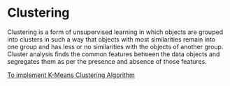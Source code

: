 # Clustering

Clustering is a form of unsupervised learning in which objects are grouped into clusters in such a way that objects with most similarities remain into one group and has less or no similarities with the objects of another group. Cluster analysis finds the common features between the data objects and segregates them as per the presence and absence of those features.

[To implement K-Means Clustering Algorithm](https://in.springboard.com/blog/k-means-clustering/)
